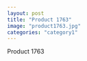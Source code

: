 ```yaml
---
layout: post
title: "Product 1763"
image: "product1763.jpg"
categories: "category1"
---
```

Product 1763
